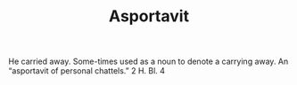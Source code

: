 ---
title: Asportavit
letter: A
permalink: "/definitions/asportavit.html"
body: He carried away. Some-times used as a noun to denote a carrying away. An “asportavit
  of personal chattels.” 2 H. Bl. 4
published_at: '2018-07-07'
source: Black's Law Dictionary
layout: post
---